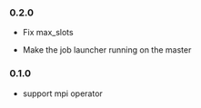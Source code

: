 ### 0.2.0

* Fix max_slots

* Make the job launcher running on the master

### 0.1.0

* support mpi operator